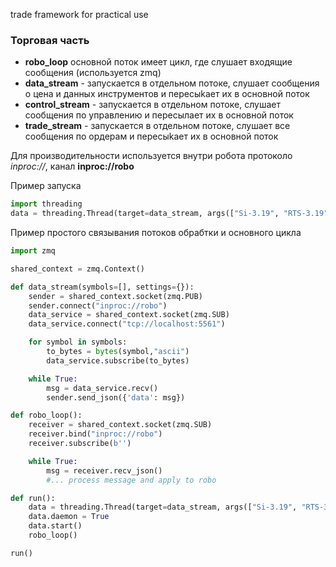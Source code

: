 trade framework for practical use

### Торговая часть

- **robo_loop** основной поток имеет цикл, где слушает входящие сообщения (используется zmq)
- **data_stream** - запускается в отдельном потоке, слушает сообщения о цена и данных инструментов и пересыkает их в основной поток
- **control_stream** - запускается в отдельном потоке, слушает сообщения по управлению и пересылает их в основной поток
- **trade_stream** - запускается в отдельном потоке, слушает все сообщения по ордерам и пересыkает их в основной поток

Для производительности используется внутри робота протоколо _inproc://_, канал **inproc://robo**

Пример запуска

```python
import threading
data = threading.Thread(target=data_stream, args(["Si-3.19", "RTS-3.19"], settings)
```

Пример простого связывания потоков обрабтки и основного цикла

```python
import zmq

shared_context = zmq.Context()

def data_stream(symbols=[], settings={}):
    sender = shared_context.socket(zmq.PUB)
    sender.connect("inproc://robo")
    data_service = shared_context.socket(zmq.SUB)
    data_service.connect("tcp://localhost:5561")

    for symbol in symbols:
        to_bytes = bytes(symbol,"ascii")
        data_service.subscribe(to_bytes)

    while True:
        msg = data_service.recv()
        sender.send_json({'data': msg})

def robo_loop():
    receiver = shared_context.socket(zmq.SUB)
    receiver.bind("inproc://robo")
    receiver.subscribe(b'')

    while True:
        msg = receiver.recv_json()
        #... process message and apply to robo

def run():
    data = threading.Thread(target=data_stream, args(["Si-3.19", "RTS-3.19"])
    data.daemon = True
    data.start()
    robo_loop()

run()
```
